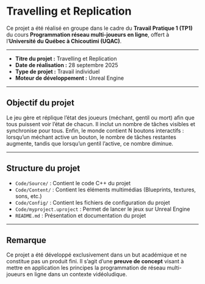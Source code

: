 # Travelling et Replication

Ce projet a été réalisé en groupe dans le cadre du **Travail Pratique 1 (TP1)** du cours **Programmation réseau multi-joueurs en ligne**, offert à l’**Université du Québec à Chicoutimi (UQAC)**.  

---

- **Titre du projet :** Travelling et Replication
- **Date de réalisation :** 28 septembre 2025  
- **Type de projet :** Travail individuel  
- **Moteur de développement :** Unreal Engine

---

## Objectif du projet  
Le jeu gère et réplique l’état des joueurs (méchant, gentil ou mort) afin que tous puissent voir l’état de chacun. Il inclut un nombre de tâches visibles et synchronise pour tous. Enfin, le monde contient N boutons interactifs : lorsqu’un méchant active un bouton, le nombre de tâches restantes augmente, tandis que lorsqu’un gentil l’active, ce nombre diminue.

---

## Structure du projet  
- `Code/Source/` : Contient le code C++ du projet  
- `Code/Content/` : Contient les éléments multimédias (Blueprints, textures, sons, etc.)  
- `Code/Config/` : Contient les fichiers de configuration du projet
- `Code/myproject.uproject` : Permet de lancer le jeux sur Unreal Engine
- `README.md` : Présentation et documentation du projet  

---

## Remarque  
Ce projet a été développé exclusivement dans un but académique et ne constitue pas un produit fini. Il s’agit d’une **preuve de concept** visant à mettre en application les principes la programmation de réseau multi-joueurs en ligne dans un contexte vidéoludique.  
